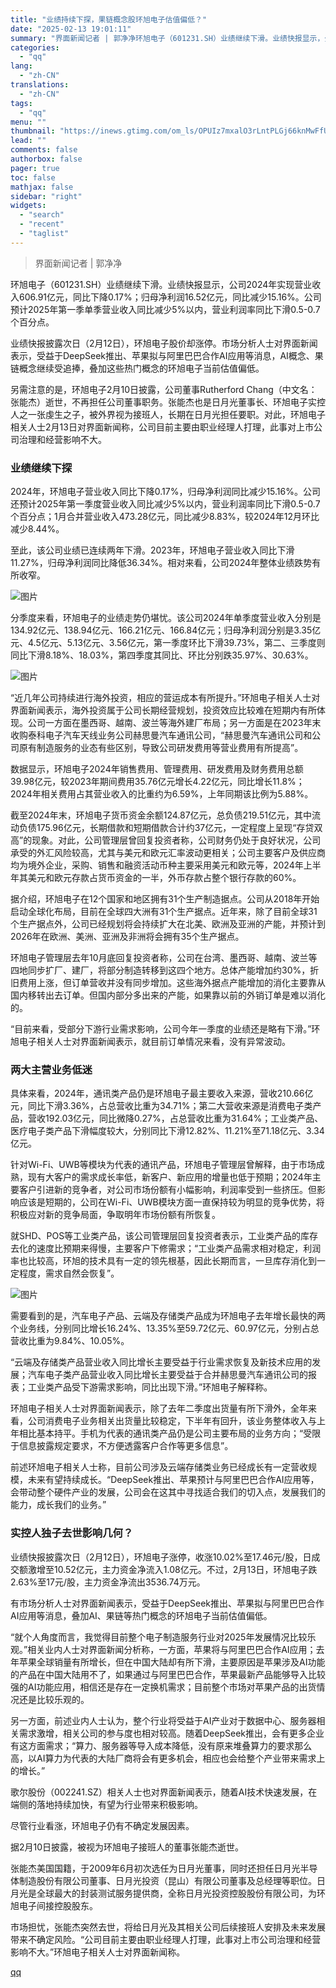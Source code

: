 ```yaml
---
title: "业绩持续下探，果链概念股环旭电子估值偏低？"
date: "2025-02-13 19:01:11"
summary: "界面新闻记者 | 郭净净环旭电子（601231.SH）业绩继续下滑。业绩快报显示，公司2024年实现..."
categories:
  - "qq"
lang:
  - "zh-CN"
translations:
  - "zh-CN"
tags:
  - "qq"
menu: ""
thumbnail: "https://inews.gtimg.com/om_ls/OPUIz7mxalO3rLntPLGj66knMwFfU3FQw5OciWRjD1LgoAA_640360/0"
lead: ""
comments: false
authorbox: false
pager: true
toc: false
mathjax: false
sidebar: "right"
widgets:
  - "search"
  - "recent"
  - "taglist"
---
```


> 界面新闻记者 | 郭净净

环旭电子（601231.SH）业绩继续下滑。业绩快报显示，公司2024年实现营业收入606.91亿元，同比下降0.17%；归母净利润16.52亿元，同比减少15.16%。公司预计2025年第一季单季营业收入同比减少5%以内，营业利润率同比下滑0.5-0.7个百分点。

业绩快报披露次日（2月12日），环旭电子股价却涨停。市场分析人士对界面新闻表示，受益于DeepSeek推出、苹果拟与阿里巴巴合作AI应用等消息，AI概念、果链概念继续受追捧，叠加这些热门概念的环旭电子当前估值偏低。

另需注意的是，环旭电子2月10日披露，公司董事Rutherford Chang（中文名：张能杰）逝世，不再担任公司董事职务。张能杰也是日月光董事长、环旭电子实控人之一张虔生之子，被外界视为接班人，长期在日月光担任要职。对此，环旭电子相关人士2月13日对界面新闻称，公司目前主要由职业经理人打理，此事对上市公司治理和经营影响不大。

### 业绩继续下探

2024年，环旭电子营业收入同比下降0.17%，归母净利润同比减少15.16%。公司还预计2025年第一季度营业收入同比减少5%以内，营业利润率同比下滑0.5-0.7个百分点；1月合并营业收入473.28亿元，同比减少8.83%，较2024年12月环比减少8.44%。

至此，该公司业绩已连续两年下滑。2023年，环旭电子营业收入同比下滑11.27%，归母净利润同比降低36.34%。相对来看，公司2024年整体业绩跌势有所收窄。

![图片](https://inews.gtimg.com/om_bt/OVaQWuUrYPGtMPbkRPH6XRoYWD2NJkHjojd3bpuKabTqUAA/641)

分季度来看，环旭电子的业绩走势仍堪忧。该公司2024年单季度营业收入分别是134.92亿元、138.94亿元、166.21亿元、166.84亿元；归母净利润分别是3.35亿元、4.5亿元、5.13亿元、3.56亿元，第一季度环比下滑39.73%，第二、三季度则同比下滑8.18%、18.03%，第四季度其同比、环比分别跌35.97%、30.63%。

![图片](https://inews.gtimg.com/om_bt/OJo3WG-KfDu8DXowUftVzqMYWWow6DwvVFFCo3vCpHfykAA/641)

“近几年公司持续进行海外投资，相应的营运成本有所提升。”环旭电子相关人士对界面新闻表示，海外投资属于公司长期经营规划，投资效应比较难在短期内有所体现。公司一方面在墨西哥、越南、波兰等海外建厂布局；另一方面是在2023年末收购泰科电子汽车天线业务公司赫思曼汽车通讯公司，“赫思曼汽车通讯公司和公司原有制造服务的业态有些区别，导致公司研发费用等营业费用有所提高”。

数据显示，环旭电子2024年销售费用、管理费用、研发费用及财务费用总额39.98亿元，较2023年期间费用35.76亿元增长4.22亿元，同比增长11.8%；2024年相关费用占其营业收入的比重约为6.59%，上年同期该比例为5.88%。

截至2024年末，环旭电子货币资金余额124.87亿元，总负债219.51亿元，其中流动负债175.96亿元，长期借款和短期借款合计约37亿元，一定程度上呈现“存贷双高”的现象。对此，公司管理层曾回复投资者称，公司财务仍处于良好状况，公司承受的外汇风险较高，尤其与美元和欧元汇率波动更相关；公司主要客户及供应商均为境外企业，采购、销售和融资活动币种主要采用美元和欧元等，2024年上半年其美元和欧元存款占货币资金的一半，外币存款占整个银行存款的60%。

据介绍，环旭电子在12个国家和地区拥有31个生产制造据点。公司从2018年开始启动全球化布局，目前在全球四大洲有31个生产据点。近年来，除了目前全球31个生产据点外，公司已经规划将会持续扩大在北美、欧洲及亚洲的产能，并预计到2026年在欧洲、美洲、亚洲及非洲将会拥有35个生产据点。

环旭电子管理层去年10月底回复投资者称，公司在台湾、墨西哥、越南、波兰等四地同步扩厂、建厂，将部分制造转移到这四个地方。总体产能增加约30%，折旧费用上涨，但订单营收并没有同步增加。这些海外据点产能增加的消化主要靠从国内移转出去订单。但国内部分多出来的产能，如果靠以前的外销订单是难以消化的。

“目前来看，受部分下游行业需求影响，公司今年一季度的业绩还是略有下滑。”环旭电子相关人士对界面新闻表示，就目前订单情况来看，没有异常波动。

### 两大主营业务低迷

具体来看，2024年，通讯类产品仍是环旭电子最主要收入来源，营收210.66亿元，同比下滑3.36%，占总营收比重为34.71%；第二大营收来源是消费电子类产品，营收192.03亿元，同比微降0.27%，占总营收比重为31.64%；工业类产品、医疗电子类产品下滑幅度较大，分别同比下滑12.82%、11.21%至71.18亿元、3.34亿元。

针对Wi-Fi、UWB等模块为代表的通讯产品，环旭电子管理层曾解释，由于市场成熟，现有大客户的需求成长率低，新客户、新应用的增量也低于预期；2024年主要客户引进新的竞争者，对公司市场份额有小幅影响，利润率受到一些挤压。但影响应该是短期的，公司在Wi-Fi、UWB模块方面一直保持较为明显的竞争优势，将积极应对新的竞争局面，争取明年市场份额有所恢复。

就SHD、POS等工业类产品，该公司管理层回复投资者表示，工业类产品的库存去化的速度比预期来得慢，主要客户下修需求；“工业类产品需求相对稳定，利润率也比较高，环旭的技术具有一定的领先根基，因此长期而言，一旦库存消化到一定程度，需求自然会恢复”。

![图片](https://inews.gtimg.com/om_bt/OAJ90xQOHhLv3pQGuyuYshF1NitplrOSS7iiZmGIdQQYAAA/641)

需要看到的是，汽车电子产品、云端及存储类产品成为环旭电子去年增长最快的两个业务线，分别同比增长16.24%、13.35%至59.72亿元、60.97亿元，分别占总营收比重为9.84%、10.05%。

“云端及存储类产品营业收入同比增长主要受益于行业需求恢复及新技术应用的发展；汽车电子类产品营业收入同比增长主要受益于合并赫思曼汽车通讯公司的报表；工业类产品受下游需求影响，同比出现下滑。”环旭电子解释称。

环旭电子相关人士对界面新闻表示，除了去年二季度出货量有所下滑外，全年来看，公司消费电子业务相关出货量比较稳定，下半年有回升，该业务整体收入与上年相比基本持平。手机为代表的通讯类产品仍是公司主要布局的业务方向；“受限于信息披露规定要求，不方便透露客户合作等更多信息”。

前述环旭电子相关人士称，目前公司涉及云端存储类业务已经成长有一定营收规模，未来有望持续成长。“DeepSeek推出、苹果预计与阿里巴巴合作AI应用等，会带动整个硬件产业的发展，公司会在这其中寻找适合我们的切入点，发展我们的能力，成长我们的业务。”

### 实控人独子去世影响几何？

业绩快报披露次日（2月12日），环旭电子涨停，收涨10.02%至17.46元/股，日成交额激增至10.52亿元，主力资金净流入1.08亿元。不过，2月13日，环旭电子跌2.63%至17元/股，主力资金净流出3536.74万元。

有市场分析人士对界面新闻表示，受益于DeepSeek推出、苹果拟与阿里巴巴合作AI应用等消息，叠加AI、果链等热门概念的环旭电子当前估值偏低。

“就个人角度而言，我觉得目前整个电子制造服务行业对2025年发展情况比较乐观。”相关业内人士对界面新闻分析称，一方面，苹果将与阿里巴巴合作AI应用；去年苹果全球销量有所增长，但在中国大陆却有所下滑，主要原因是苹果涉及AI功能的产品在中国大陆用不了，如果通过与阿里巴巴合作，苹果最新产品能够导入比较强的AI功能应用，相信还是存在一定换机需求；目前整个市场对苹果产品的出货情况还是比较乐观的。

另一方面，前述业内人士认为，整个行业将受益于AI产业对于数据中心、服务器相关需求激增，相关公司的参与度也相对较高。随着DeepSeek推出，会有更多企业有这方面需求；“算力、服务器等导入成本降低，没有原来堆叠算力的要求那么高，以AI算力为代表的大陆厂商将会有更多机会，相应也会给整个产业带来需求上的增长。”

歌尔股份（002241.SZ）相关人士也对界面新闻表示，随着AI技术快速发展，在端侧的落地持续加快，有望为行业带来积极影响。

尽管行业看涨，环旭电子仍有不确定发展因素。

据2月10日披露，被视为环旭电子接班人的董事张能杰逝世。

张能杰美国国籍，于2009年6月初次选任为日月光董事，同时还担任日月光半导体制造股份有限公司董事、日月光投资（昆山）有限公司董事及总经理等职位。日月光是全球最大的封装测试服务提供商，全称日月光投资控股股份有限公司，为环旭电子间接控股股东。

市场担忧，张能杰突然去世，将给日月光及其相关公司后续接班人安排及未来发展带来不确定风险。“公司目前主要由职业经理人打理，此事对上市公司治理和经营影响不大。”环旭电子相关人士对界面新闻称。

[qq](https://new.qq.com/rain/a/20250213A07N7K00)
